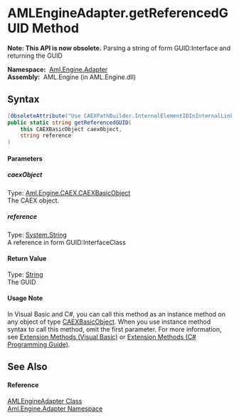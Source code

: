 AMLEngineAdapter.getReferencedGUID Method
=========================================


**Note: This API is now obsolete.**
Parsing a string of form GUID:Interface and returning the GUID

  **Namespace:**  [Aml.Engine.Adapter][1]  
  **Assembly:**  AML.Engine (in AML.Engine.dll)

Syntax
------

```csharp
[ObsoleteAttribute("Use CAEXPathBuilder.InternalElementIDInInternalLinkReference")]
public static string getReferencedGUID(
	this CAEXBasicObject caexObject,
	string reference
)
```

#### Parameters

##### *caexObject*
Type: [Aml.Engine.CAEX.CAEXBasicObject][2]  
The CAEX object.

##### *reference*
Type: [System.String][3]  
A reference in form GUID:InterfaceClass

#### Return Value
Type: [String][3]  
 The GUID 
#### Usage Note
In Visual Basic and C#, you can call this method as an instance method on any object of type [CAEXBasicObject][2]. When you use instance method syntax to call this method, omit the first parameter. For more information, see [Extension Methods (Visual Basic)][4] or [Extension Methods (C# Programming Guide)][5].

See Also
--------

#### Reference
[AMLEngineAdapter Class][6]  
[Aml.Engine.Adapter Namespace][1]  

[1]: ../README.md
[2]: ../../Aml.Engine.CAEX/CAEXBasicObject/README.md
[3]: https://docs.microsoft.com/dotnet/api/system.string
[4]: https://docs.microsoft.com/dotnet/visual-basic/programming-guide/language-features/procedures/extension-methods
[5]: https://docs.microsoft.com/dotnet/csharp/programming-guide/classes-and-structs/extension-methods
[6]: README.md
[7]: https://www.automationml.org
[8]: ../../icons/logoShade.png